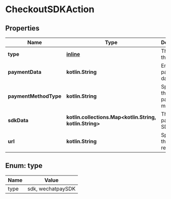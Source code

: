 
# CheckoutSDKAction

## Properties
Name | Type | Description | Notes
------------ | ------------- | ------------- | -------------
**type** | [**inline**](#Type) | The type of the action. | 
**paymentData** | **kotlin.String** | Encoded payment data. |  [optional]
**paymentMethodType** | **kotlin.String** | Specifies the payment method. |  [optional]
**sdkData** | **kotlin.collections.Map&lt;kotlin.String, kotlin.String&gt;** | The data to pass to the SDK. |  [optional]
**url** | **kotlin.String** | Specifies the URL to redirect to. |  [optional]


<a name="Type"></a>
## Enum: type
Name | Value
---- | -----
type | sdk, wechatpaySDK



